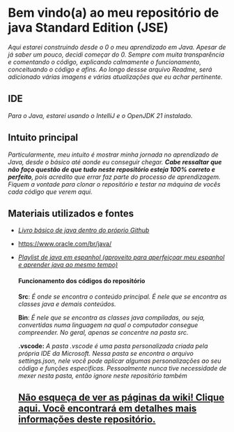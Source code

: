 # Bem vindo(a) ao meu repositório de java Standard Edition (JSE)

*Aqui estarei construindo desde o 0 o meu aprendizado em Java. Apesar de já saber um pouco, decidi começar do 0. Sempre com muita transparência e comentando o código, explicando calmamente o funcionamento, conceituando o código e afins. Ao longo dessse arquivo Readme, será adicionado várias imagens e várias atualizações que eu achar pertinente.*

## IDE

*Para o Java, estarei usando o IntelliJ e o OpenJDK 21 instalado.* 

## Intuito principal

*Particularmente, meu intuito é mostrar minha jornada no aprendizado de Java, desde o básico até aonde eu conseguir chegar. **Cabe ressaltar que não faço questão de que tudo neste repositório esteja 100% correto e perfeito**, pois acredito que errar faz parte do processo de aprendizagem. Fiquem a vontade para clonar o repositório e testar na máquina de vocês cada código que verem aqui.*

## Materiais utilizados e fontes

- [*Livro básico de java dentro do próprio Github*](https://github.com/free-educa/books/blob/main/books/Java%20e%20Orienta%C3%A7%C3%B5es%20a%20Objetos.pdf)

- https://www.oracle.com/br/java/

- [*Playlist de java em espanhol (aproveito para aperfeiçoar meu espanhol e aprender java ao mesmo tempo)*](https://www.youtube.com/playlist?list=PLyvsggKtwbLX9LrDnl1-K6QtYo7m0yXWB)

  #### Funcionamento dos códigos do repositório

  **Src**: *É onde se encontra o conteúdo principal. É nele que se encontra as classes java e demais conteúdos.*

  **Bin**: *É nele que se encontra as classes java compiladas, ou seja, convertidas numa linguagem na qual o computador consegue compreender. No geral, apenas se concentre na pasta src.*

  **.vscode:** *A pasta .vscode é uma pasta personalizada criada pela própria IDE da Microsoft. Nessa pasta se encontra o arquivo settings.json, nele você pode aplicar algumas
  personalizações ao seu código e funções especifícas. Pessoalmente nunca tive necessidade de mexer nesta pasta, então ignore neste repositório também*

  ## [Não esqueça de ver as páginas da wiki! Clique aqui. Você encontrará em detalhes mais informações deste repositório.](https://github.com/ErickVerissimoo/AprendendoJava/wiki)
